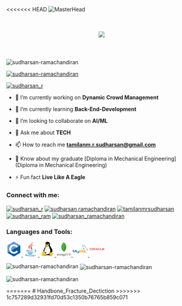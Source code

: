 <<<<<<< HEAD
![MasterHead](https://shorturl.at/K9XEW)
<h1 align="center">
    <img src="https://readme-typing-svg.herokuapp.com/?font=Righteous&size=35&center=true&vCenter=true&width=500&height=70&duration=2000&lines=Hi!+✌️;+I'm+Sudharsan!;" />
</h1><br>

<p align="left"> <img src="https://komarev.com/ghpvc/?username=sudharsan-ramachandiran&label=Profile%20views&color=0e75b6&style=flat" alt="sudharsan-ramachandiran" /> </p>

<p align="left"> <a href="https://github.com/ryo-ma/github-profile-trophy"><img src="https://github-profile-trophy.vercel.app/?username=sudharsan-ramachandiran" alt="sudharsan-ramachandiran" /></a> </p>

<p align="left"> <a href="https://twitter.com/sudharsan_r" target="blank"><img src="https://img.shields.io/twitter/follow/sudharsan_r?logo=twitter&style=for-the-badge" alt="sudharsan_r" /></a> </p>

- 🔭 I’m currently working on **Dynamic Crowd Management**

- 🌱 I’m currently learning **Back-End-Development**

- 👯 I’m looking to collaborate on **AI/ML**

- 💬 Ask me about **TECH**

- 📫 How to reach me **tamilanm.r.sudharsan@gmail.com**

- 📄 Know about my graduate [Diploma in Mechanical Engineering](Diploma in Mechanical Engineering)

- ⚡ Fun fact **Live Like A Eagle**

<h3 align="left">Connect with me:</h3>
<p align="left">
<a href="https://twitter.com/sudharsan_r" target="blank"><img align="center" src="https://raw.githubusercontent.com/rahuldkjain/github-profile-readme-generator/master/src/images/icons/Social/twitter.svg" alt="sudharsan_r" height="30" width="40" /></a>
<a href="https://linkedin.com/in/sudharsan ramachandiran" target="blank"><img align="center" src="https://raw.githubusercontent.com/rahuldkjain/github-profile-readme-generator/master/src/images/icons/Social/linked-in-alt.svg" alt="sudharsan ramachandiran" height="30" width="40" /></a>
<a href="https://instagram.com/tamilanmrsudharsan" target="blank"><img align="center" src="https://raw.githubusercontent.com/rahuldkjain/github-profile-readme-generator/master/src/images/icons/Social/instagram.svg" alt="tamilanmrsudharsan" height="30" width="40" /></a>
<a href="https://www.hackerrank.com/sudharsan_ram" target="blank"><img align="center" src="https://raw.githubusercontent.com/rahuldkjain/github-profile-readme-generator/master/src/images/icons/Social/hackerrank.svg" alt="sudharsan_ram" height="30" width="40" /></a>
<a href="https://www.leetcode.com/sudharsan_ramachandiran" target="blank"><img align="center" src="https://raw.githubusercontent.com/rahuldkjain/github-profile-readme-generator/master/src/images/icons/Social/leet-code.svg" alt="sudharsan_ramachandiran" height="30" width="40" /></a>
</p>

<h3 align="left">Languages and Tools:</h3>
<p align="left"> <a href="https://www.cprogramming.com/" target="_blank" rel="noreferrer"> <img src="https://raw.githubusercontent.com/devicons/devicon/master/icons/c/c-original.svg" alt="c" width="40" height="40"/> </a> <a href="https://www.java.com" target="_blank" rel="noreferrer"> <img src="https://raw.githubusercontent.com/devicons/devicon/master/icons/java/java-original.svg" alt="java" width="40" height="40"/> </a> <a href="https://www.linux.org/" target="_blank" rel="noreferrer"> <img src="https://raw.githubusercontent.com/devicons/devicon/master/icons/linux/linux-original.svg" alt="linux" width="40" height="40"/> </a> <a href="https://www.mongodb.com/" target="_blank" rel="noreferrer"> <img src="https://raw.githubusercontent.com/devicons/devicon/master/icons/mongodb/mongodb-original-wordmark.svg" alt="mongodb" width="40" height="40"/> </a> <a href="https://www.mysql.com/" target="_blank" rel="noreferrer"> <img src="https://raw.githubusercontent.com/devicons/devicon/master/icons/mysql/mysql-original-wordmark.svg" alt="mysql" width="40" height="40"/> </a> <a href="https://www.oracle.com/" target="_blank" rel="noreferrer"> <img src="https://raw.githubusercontent.com/devicons/devicon/master/icons/oracle/oracle-original.svg" alt="oracle" width="40" height="40"/> </a> </p>

<p><img align="left" src="https://github-readme-stats.vercel.app/api/top-langs?username=sudharsan-ramachandiran&show_icons=true&locale=en&layout=compact" alt="sudharsan-ramachandiran" /></p>

<p>&nbsp;<img align="center" src="https://github-readme-stats.vercel.app/api?username=sudharsan-ramachandiran&show_icons=true&locale=en" alt="sudharsan-ramachandiran" /></p>

<p><img align="center" src="https://github-readme-streak-stats.herokuapp.com/?user=sudharsan-ramachandiran&" alt="sudharsan-ramachandiran" /></p>
=======
# Handbone_Fracture_Dectiction
>>>>>>> 1c757289d32931fd70d53c1350b76765b859c071
